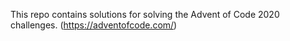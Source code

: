 This repo contains solutions for solving the Advent of Code 2020 challenges. (https://adventofcode.com/)